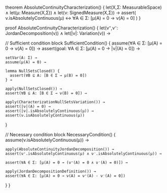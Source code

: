 theorem AbsoluteContinuityCharacterization() {
  let(X,Σ: MeasurableSpace) ∧
  let(μ: Measure(X,Σ)) ∧
  let(ν: SignedMeasure(X,Σ)) →
  assert(
    ν.isAbsolutelyContinuous(μ) ↔ 
    ∀A ∈ Σ: [μ(A) = 0 → ν(A) = 0]
  )
}

proof AbsoluteContinuityCharacterization() {
  let(ν⁺,ν⁻: JordanDecomposition(ν)) ∧
  let(|ν|: Variation(ν)) →
  
  // Sufficient condition
  block SufficientCondition() {
    assume(∀A ∈ Σ: [μ(A) = 0 → ν(A) = 0]) →
    assert(goal: ∀A ∈ Σ: [μ(A) = 0 → |ν|(A) = 0]) →
    
    setVar(A: Σ) →
    assume(μ(A) = 0) →
    
    lemma NullSetsClosed() {
      assert(∀B ⊆ A: [B ∈ Σ → μ(B) = 0])
    } →
    
    apply(NullSetsClosed()) →
    assert(∀B ⊆ A: [B ∈ Σ → ν(B) = 0]) →
    
    apply(CharacterizationNullSetsVariation()) →
    assert(|ν|(A) = 0) →
    assert(|ν|.isAbsolutelyContinuous(μ)) →
    assert(ν.isAbsolutelyContinuous(μ))
  }

  // Necessary condition
  block NecessaryCondition() {
    assume(ν.isAbsolutelyContinuous(μ)) →
    
    apply(AbsoluteContinuityJordanDecomposition()) →
    assert(ν⁺.isAbsolutelyContinuous(μ) ∧ ν⁻.isAbsolutelyContinuous(μ)) →
    
    assert(∀A ∈ Σ: [μ(A) = 0 → (ν⁺(A) = 0 ∧ ν⁻(A) = 0)]) →
    
    apply(JordanDecompositionDefinition()) →
    assert(∀A ∈ Σ: [μ(A) = 0 → ν(A) = ν⁺(A) - ν⁻(A) = 0])
  }
}